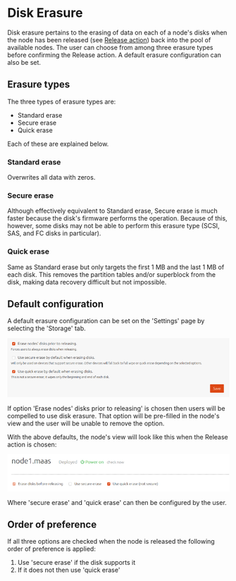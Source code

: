 

# Disk Erasure

Disk erasure pertains to the erasing of data on each of a node's disks when the
node has been released (see [Release action][concepts-release-action]) back
into the pool of available nodes. The user can choose from among three erasure
types before confirming the Release action. A default erasure configuration can
also be set.


## Erasure types

The three types of erasure types are:

- Standard erase
- Secure erase
- Quick erase

Each of these are explained below.

### Standard erase

Overwrites all data with zeros.

### Secure erase

Although effectively equivalent to Standard erase, Secure erase is much faster
because the disk's firmware performs the operation. Because of this, however,
some disks may not be able to perform this erasure type (SCSI, SAS, and FC
disks in particular).

### Quick erase

Same as Standard erase but only targets the first 1 MB and the last 1 MB of
each disk. This removes the partition tables and/or superblock from the disk,
making data recovery difficult but not impossible.


## Default configuration

A default erasure configuration can be set on the 'Settings' page by selecting
the 'Storage' tab. 

![disk erasure default settings][img__storage-erasure-default-settings]

If option 'Erase nodes' disks prior to releasing' is chosen then users will be
compelled to use disk erasure. That option will be pre-filled in the node's
view and the user will be unable to remove the option.

With the above defaults, the node's view will look like this when the Release
action is chosen:

![disk erasure default node view][img__storage-erasure-default-node-view]

Where 'secure erase' and 'quick erase' can then be configured by the user.


## Order of preference

If all three options are checked when the node is released the following order
of preference is applied:

1. Use 'secure erase' if the disk supports it
1. If it does not then use 'quick erase'


<!-- LINKS -->

[concepts-release-action]: intro-concepts.md#release

[img__storage-erasure-default-settings]: ../media/installconfig-storage-erasure__defaults.png
[img__storage-erasure-default-node-view]: ../media/installconfig-storage-erasure__defaults-node.png
